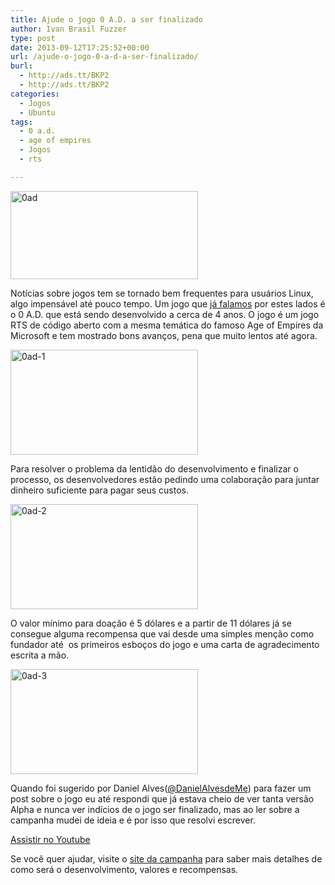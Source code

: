 ```yaml
---
title: Ajude o jogo 0 A.D. a ser finalizado
author: Ivan Brasil Fuzzer
type: post
date: 2013-09-12T17:25:52+00:00
url: /ajude-o-jogo-0-a-d-a-ser-finalizado/
burl:
  - http://ads.tt/BKP2
  - http://ads.tt/BKP2
categories:
  - Jogos
  - Ubuntu
tags:
  - 0 a.d.
  - age of empires
  - Jogos
  - rts

---
```

<a href="http://www.ubuntero.com.br/wp-content/uploads/2013/09/0ad.png" rel="lightbox-album"><img class="size-medium wp-image-6037 aligncenter" title="0ad" alt="0ad" src="http://www.ubuntero.com.br/wp-content/uploads/2013/09/0ad-300x141.png" width="300" height="141" /></a>

Notícias sobre jogos tem se tornado bem frequentes para usuários Linux, algo impensável até pouco tempo. Um jogo que [já falamos][1] por estes lados é o 0 A.D. que está sendo desenvolvido a cerca de 4 anos. O jogo é um jogo RTS de código aberto com a mesma temática do famoso Age of Empires da Microsoft e tem mostrado bons avanços, pena que muito lentos até agora.

<a href="http://www.ubuntero.com.br/wp-content/uploads/2013/09/0ad-1.jpg" rel="lightbox-album"><img class="aligncenter size-medium wp-image-6038" alt="0ad-1" src="http://www.ubuntero.com.br/wp-content/uploads/2013/09/0ad-1-300x168.jpg" width="300" height="168" /></a>

Para resolver o problema da lentidão do desenvolvimento e finalizar o processo, os desenvolvedores estão pedindo uma colaboração para juntar dinheiro suficiente para pagar seus custos.

<a href="http://www.ubuntero.com.br/wp-content/uploads/2013/09/0ad-2.jpg" rel="lightbox-album"><img class="aligncenter size-medium wp-image-6039" alt="0ad-2" src="http://www.ubuntero.com.br/wp-content/uploads/2013/09/0ad-2-300x168.jpg" width="300" height="168" /></a>

O valor mínimo para doação é 5 dólares e a partir de 11 dólares já se consegue alguma recompensa que vai desde uma simples menção como fundador até  os primeiros esboços do jogo e uma carta de agradecimento escrita a mão.

<a href="http://www.ubuntero.com.br/wp-content/uploads/2013/09/0ad-3.jpg" rel="lightbox-album"><img class="aligncenter size-medium wp-image-6040" alt="0ad-3" src="http://www.ubuntero.com.br/wp-content/uploads/2013/09/0ad-3-300x168.jpg" width="300" height="168" /></a>

Quando foi sugerido por Daniel Alves([@DanielAlvesdeMe][2]) para fazer um post sobre o jogo eu até respondi que já estava cheio de ver tanta versão Alpha e nunca ver indícios de o jogo ser finalizado, mas ao ler sobre a campanha mudei de ideia e é por isso que resolvi escrever.

<div class="video">
</div>

<p class="button">
  <a href="http://www.youtube.com/embed/DXDxXGTzIf4" target="_blank" rel="nofollow">Assistir no Youtube</a>
</p>

Se você quer ajudar, visite o [site da campanha][3] para saber mais detalhes de como será o desenvolvimento, valores e recompensas.

 [1]: http://www.ubuntero.com.br/2011/02/como-instalar-game-0-ad-no-ubuntu/
 [2]: http://twitter.com/DanielAlvesdeMe
 [3]: http://www.indiegogo.com/projects/support-0-a-d-an-open-source-strategy-game
